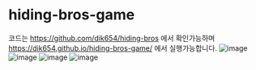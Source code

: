 # hiding-bros-game
코드는 https://github.com/dik654/hiding-bros 에서 확인가능하며
https://dik654.github.io/hiding-bros-game/ 에서 실행가능합니다.
![image](https://user-images.githubusercontent.com/33992354/177329111-1aa9161c-58ba-4f74-ae96-3a0379a0937b.png)
![image](https://user-images.githubusercontent.com/33992354/177329346-7f47089c-4b6e-4319-9e4b-7d4f8bf44b85.png)
![image](https://user-images.githubusercontent.com/33992354/177329455-cb8c8d8a-a28a-4ab7-8790-9bc9abf4d037.png)
![image](https://user-images.githubusercontent.com/33992354/177329590-f921263d-648b-4e09-9e42-42793bd48254.png)


